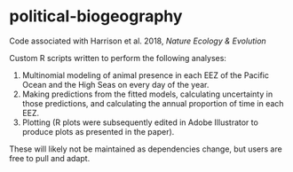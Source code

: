 # political-biogeography
Code associated with Harrison et al. 2018, <em>Nature Ecology &amp; Evolution</em>

Custom R scripts written to perform the following analyses:

1) Multinomial modeling of animal presence in each EEZ of the Pacific Ocean and the High Seas on every day of the year.
2) Making predictions from the fitted models, calculating uncertainty in those predictions, and calculating the annual proportion of time in each EEZ.
3) Plotting (R plots were subsequently edited in Adobe Illustrator to produce plots as presented in the paper).

These will likely not be maintained as dependencies change, but users are free to pull and adapt. 
